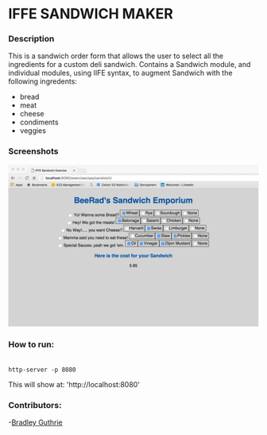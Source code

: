 # IFFE SANDWICH MAKER

### Description
This is a sandwich order form that allows the user to select all the ingredients for a custom deli sandwich. Contains a Sandwich module, and individual modules, using IIFE syntax, to augment Sandwich with the following ingredents:

+ bread
+ meat
+ cheese
+ condiments
+ veggies

### Screenshots
![Screenshot](/imgs/sammage.png)




### How to run:
```

http-server -p 8080
```

This will show at:
'http://localhost:8080'

### Contributors:
-[Bradley Guthrie](https://github.com/guthb)
